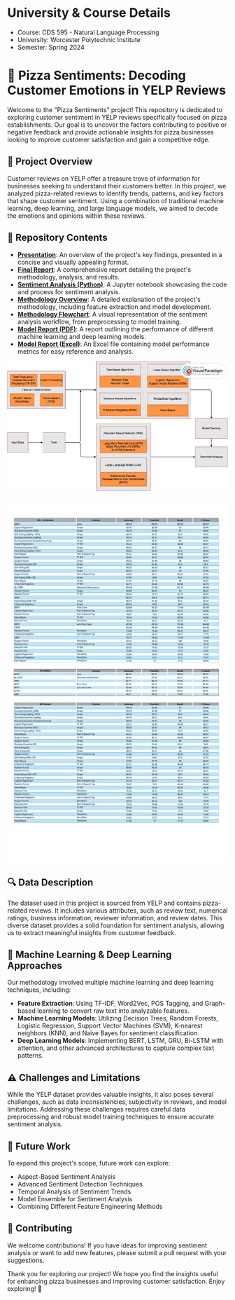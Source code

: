 # University & Course Details
- Course: CDS 595 - Natural Language Processing
- University: Worcester Polytechnic Institute
- Semester: Spring 2024

# 🍕 Pizza Sentiments: Decoding Customer Emotions in YELP Reviews

Welcome to the "Pizza Sentiments" project! This repository is dedicated to exploring customer sentiment in YELP reviews specifically focused on pizza establishments. Our goal is to uncover the factors contributing to positive or negative feedback and provide actionable insights for pizza businesses looking to improve customer satisfaction and gain a competitive edge.

## 🌟 Project Overview

Customer reviews on YELP offer a treasure trove of information for businesses seeking to understand their customers better. In this project, we analyzed pizza-related reviews to identify trends, patterns, and key factors that shape customer sentiment. Using a combination of traditional machine learning, deep learning, and large language models, we aimed to decode the emotions and opinions within these reviews.

## 📂 Repository Contents

- **[Presentation](./Presentation.pdf)**: An overview of the project's key findings, presented in a concise and visually appealing format.
- **[Final Report](./Report.pdf)**: A comprehensive report detailing the project's methodology, analysis, and results.
- **[Sentiment Analysis (Python)](./SentimentAnalysis.ipynb)**: A Jupyter notebook showcasing the code and process for sentiment analysis.
- **[Methodology Overview](./Methodology.pdf)**: A detailed explanation of the project's methodology, including feature extraction and model development.
- **[Methodology Flowchart](./Methodology.jpg)**: A visual representation of the sentiment analysis workflow, from preprocessing to model training.
- **[Model Report (PDF)](./Model_Report.pdf)**: A report outlining the performance of different machine learning and deep learning models.
- **[Model Report (Excel)](./Model_Report.xlsx)**: An Excel file containing model performance metrics for easy reference and analysis.

<p align="center">
  <img src="Methodology.jpg" width="650" alt="Methodology"/>
</p>

<p align="center">
  <img src="Model_Report.pdf" width="650" alt="Report"/>
</p>

## 🔍 Data Description

The dataset used in this project is sourced from YELP and contains pizza-related reviews. It includes various attributes, such as review text, numerical ratings, business information, reviewer information, and review dates. This diverse dataset provides a solid foundation for sentiment analysis, allowing us to extract meaningful insights from customer feedback.

## 🧠 Machine Learning & Deep Learning Approaches

Our methodology involved multiple machine learning and deep learning techniques, including:
- **Feature Extraction**: Using TF-IDF, Word2Vec, POS Tagging, and Graph-based learning to convert raw text into analyzable features.
- **Machine Learning Models**: Utilizing Decision Trees, Random Forests, Logistic Regression, Support Vector Machines (SVM), K-nearest neighbors (KNN), and Naive Bayes for sentiment classification.
- **Deep Learning Models**: Implementing BERT, LSTM, GRU, Bi-LSTM with attention, and other advanced architectures to capture complex text patterns.

## ⚠️ Challenges and Limitations

While the YELP dataset provides valuable insights, it also poses several challenges, such as data inconsistencies, subjectivity in reviews, and model limitations. Addressing these challenges requires careful data preprocessing and robust model training techniques to ensure accurate sentiment analysis.

## 📅 Future Work

To expand this project's scope, future work can explore:
- Aspect-Based Sentiment Analysis
- Advanced Sentiment Detection Techniques
- Temporal Analysis of Sentiment Trends
- Model Ensemble for Sentiment Analysis
- Combining Different Feature Engineering Methods

## 👏 Contributing

We welcome contributions! If you have ideas for improving sentiment analysis or want to add new features, please submit a pull request with your suggestions.

Thank you for exploring our project! We hope you find the insights useful for enhancing pizza businesses and improving customer satisfaction. Enjoy exploring! 🍕
